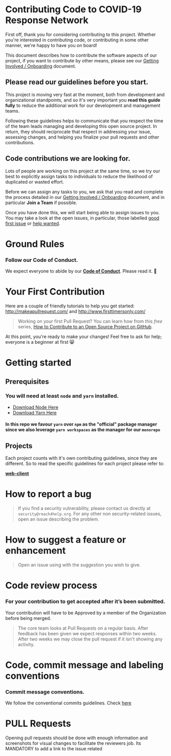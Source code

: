 # Contributing Code to COVID-19 Response Network

First off, thank you for considering contributing to this project. Whether you're interested in contributing code, or contributing in some other manner, we're happy to have you on board!

This document describes how to contribute the software aspects of our project, if you want to contribute by other means, please see our [Getting Involved / Onboarding](https://github.com/reach4help/reach4help/blob/master/docs/GETTING_INVOLVED.md) document.

## 

## Please read our guidelines before you start.

This project is moving very fast at the moment, both from development and organizational standpoints, and so it's very important you **read this guide fully** to reduce the additional work for our development and management teams.

Following these guidelines helps to communicate that you respect the time of the team leads managing and developing this open source project. In return, they should reciprocate that respect in addressing your issue, assessing changes, and helping you finalize your pull requests and other contributions.

## 

## Code contributions we are looking for.

Lots of people are working on this project at the same time, so we try our best to explicitly assign tasks to individuals to reduce the likelihood of duplicated or wasted effort.

Before we can assign any tasks to you, we ask that you read and complete the process detailed in our [Getting Involved / Onboarding](https://github.com/reach4help/reach4help/blob/master/docs/GETTING_INVOLVED.md) document, and in particular **Join a Team** if possible.

Once you have done this, we will start being able to assign issues to you. You may take a look at the open issues, in particular, those labelled [good first issue](https://github.com/reach4help/reach4help/issues?q=is%3Aopen+is%3Aissue+label%3A"good+first+issue") or [help wanted](https://github.com/reach4help/reach4help/issues?q=is%3Aopen+is%3Aissue+label%3A"help+wanted").

# 

# Ground Rules

### 

### Follow our Code of Conduct.

We expect everyone to abide by our [**Code of Conduct**](https://github.com/reach4help/reach4help/blob/master/CODE_OF_CONDUCT.md). Please read it. 🤝

# 

# Your First Contribution

Here are a couple of friendly tutorials to help you get started: http://makeapullrequest.com/ and http://www.firsttimersonly.com/

> Working on your first Pull Request? You can learn how from this *free* series, [How to Contribute to an Open Source Project on GitHub](https://egghead.io/series/how-to-contribute-to-an-open-source-project-on-github).

At this point, you're ready to make your changes! Feel free to ask for help; everyone is a beginner at first 😸

# 

# Getting started

## 

## Prerequisites

### 

### You will need at least `node` and `yarn` installed.

- [Download Node Here](https://nodejs.org/en/download/)
- [Download Yarn Here](https://yarnpkg.com/lang/en/docs/install/)

#### 

#### In this repo we favour `yarn` over `npm` as the "official" package manager since we also leverage `yarn workspaces` as the manager for our `monorepo`

## 

## Projects

Each project counts with it's own contributing guidelines, since they are different. So to read the specific guidelines for each project please refer to:

[**web-client**](https://github.com/reach4help/reach4help/blob/master/web-client/CONTRIBUTING.md)

# 

# How to report a bug

> If you find a security vulnerability, please contact us directly at `security@reach4help.org`. For any other non security-related issues, open an issue describing the problem.

# 

# How to suggest a feature or enhancement

> Open an issue using with the suggestion you wish to give.

# 

# Code review process

### 

### For your contribution to get accepted after it’s been submitted.

Your contribution will have to be Approved by a member of the Organization before being merged.

> The core team looks at Pull Requests on a regular basis. After feedback has been given we expect responses within two weeks.  After two weeks we may close the pull request if it isn't showing any  activity.

# 

# Code, commit message and labeling conventions

### 

### Commit message conventions.

We follow the conventional commits guidelines. Check [here](https://www.conventionalcommits.org/en/v1.0.0/)

# 

# PULL Requests

Opening pull requests should be done with enough information and  screenshots for visual changes to facilitate the reviewers job. Its  MANDATORY to add a link to the issue related